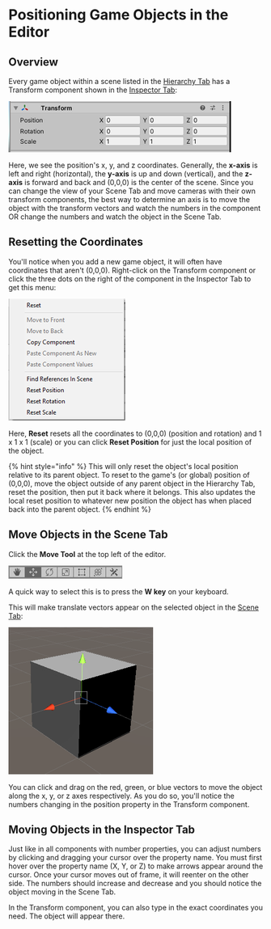 # Positioning Game Objects in the Editor

## Overview

Every game object within a scene listed in the [Hierarchy Tab](../../the-unity-interface/the-tabs/hierarchy-tab.md) has a Transform component shown in the [Inspector Tab](../../the-unity-interface/the-tabs/inspector-tab.md):

![](../../.gitbook/assets/image%20%28160%29.png)

Here, we see the position's x, y, and z coordinates. Generally, the **x-axis** is left and right \(horizontal\), the **y-axis** is up and down \(vertical\), and the **z-axis** is forward and back and \(0,0,0\) is the center of the scene. Since you can change the view of your Scene Tab and move cameras with their own transform components, the best way to determine an axis is to move the object with the transform vectors and watch the numbers in the component OR change the numbers and watch the object in the Scene Tab.

## Resetting the Coordinates

You'll notice when you add a new game object, it will often have coordinates that aren't \(0,0,0\). Right-click on the Transform component or click the three dots on the right of the component in the Inspector Tab to get this menu:

![](../../.gitbook/assets/image%20%28159%29.png)

Here, **Reset** resets all the coordinates to \(0,0,0\) \(position and rotation\) and 1 x 1 x 1 \(scale\) or you can click **Reset Position** for just the local position of the object.

{% hint style="info" %}
This will only reset the object's local position relative to its parent object. To reset to the game's \(or global\) position of \(0,0,0\), move the object outside of any parent object in the Hierarchy Tab, reset the position, then put it back where it belongs. This also updates the local reset position to whatever new position the object has when placed back into the parent object.
{% endhint %}

## Move Objects in the Scene Tab

Click the **Move Tool** at the top left of the editor.

![](../../.gitbook/assets/image%20%28163%29.png)

A quick way to select this is to press the **W key** on your keyboard.

This will make translate vectors appear on the selected object in the [Scene Tab](../../the-unity-interface/the-tabs/scene-tab.md):

![](../../.gitbook/assets/image%20%28156%29.png)

You can click and drag on the red, green, or blue vectors to move the object along the x, y, or z axes respectively. As you do so, you'll notice the numbers changing in the position property in the Transform component.

## Moving Objects in the Inspector Tab

Just like in all components with number properties, you can adjust numbers by clicking and dragging your cursor over the property name. You must first hover over the property name \(X, Y, or Z\) to make arrows appear around the cursor. Once your cursor moves out of frame, it will reenter on the other side. The numbers should increase and decrease and you should notice the object moving in the Scene Tab.

In the Transform component, you can also type in the exact coordinates you need. The object will appear there.



